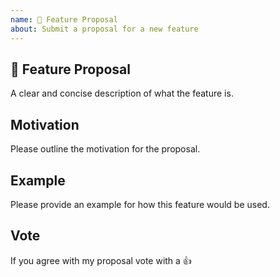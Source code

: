 ```yaml
---
name: 🚀 Feature Proposal
about: Submit a proposal for a new feature
---
```


## 🚀 Feature Proposal

<!-- We follow the same option Philosophy as prettier so please read it before you want to propose a new option https://prettier.io/docs/en/option-philosophy.html -->

A clear and concise description of what the feature is.

## Motivation

Please outline the motivation for the proposal.

## Example

Please provide an example for how this feature would be used.

## Vote

If you agree with my proposal vote with a 👍
